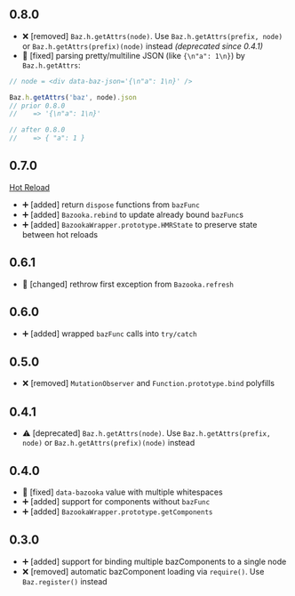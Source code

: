 ## 0.8.0

* :x: [removed] `Baz.h.getAttrs(node)`. Use `Baz.h.getAttrs(prefix, node)` or `Baz.h.getAttrs(prefix)(node)` instead _(deprecated since 0.4.1)_
* :wrench: [fixed] parsing pretty/multiline JSON (like `{\n"a": 1\n}`) by `Baz.h.getAttrs`:

```javascript
// node = <div data-baz-json='{\n"a": 1\n}' />

Baz.h.getAttrs('baz', node).json
// prior 0.8.0
//    => '{\n"a": 1\n}'

// after 0.8.0
//    => { "a": 1 }
```

## 0.7.0

[Hot Reload](https://github.com/seedofjoy/bazooka/blob/v0.7.0/docs/hot-reloadable-bazfuncs.md)

* :heavy_plus_sign: [added] return `dispose` functions from `bazFunc`
* :heavy_plus_sign: [added] `Bazooka.rebind` to update already bound `bazFunc`s
* :heavy_plus_sign: [added] `BazookaWrapper.prototype.HMRState` to preserve state between hot reloads

## 0.6.1

* :wrench: [changed] rethrow first exception from `Bazooka.refresh`

## 0.6.0

* :heavy_plus_sign: [added] wrapped `bazFunc` calls into `try/catch`

## 0.5.0

* :x: [removed] `MutationObserver` and `Function.prototype.bind` polyfills

## 0.4.1

* :warning: [deprecated] `Baz.h.getAttrs(node)`. Use `Baz.h.getAttrs(prefix, node)` or `Baz.h.getAttrs(prefix)(node)` instead

## 0.4.0

* :wrench: [fixed] `data-bazooka` value with multiple whitespaces
* :heavy_plus_sign: [added] support for components without `bazFunc`
* :heavy_plus_sign: [added] `BazookaWrapper.prototype.getComponents`

## 0.3.0

* :heavy_plus_sign: [added] support for binding multiple bazComponents to a single node
* :x: [removed] automatic bazComponent loading via `require()`. Use `Baz.register()` instead
